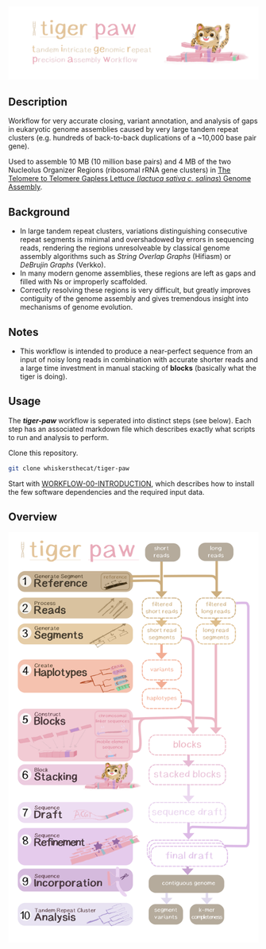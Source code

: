 ![tiger_paw logo](assets/tiger_paw.png)

## Description

Workflow for very accurate closing, variant annotation, and analysis of gaps in eukaryotic genome assemblies caused by very large tandem repeat clusters (e.g. hundreds of back-to-back duplications of a ~10,000 base pair gene).

Used to assemble 10 MB (10 million base pairs) and 4 MB of the two Nucleolus Organizer Regions (ribosomal rRNA gene clusters) in [The Telomere to Telomere Gapless Lettuce (_lactuca sativa c. salinas_) Genome Assembly](https://kittishgames.com/pounce/).

## Background

* In large tandem repeat clusters, variations distinguishing consecutive repeat segments is minimal and overshadowed by errors in sequencing reads, rendering the regions unresolveable by classical genome assembly algorithms such as *String Overlap Graphs* (Hifiasm) or *DeBrujin Graphs* (Verkko).
* In many modern genome assemblies, these regions are left as gaps and filled with Ns or improperly scaffolded.
* Correctly resolving these regions is very difficult, but greatly improves contiguity of the genome assembly and gives tremendous insight into mechanisms of genome evolution.

## Notes

- This workflow is intended to produce a near-perfect sequence from an input of noisy long reads in combination with accurate shorter reads and a large time investment in manual stacking of **blocks** (basically what the tiger is doing).

## Usage

The ***tiger-paw*** workflow is seperated into distinct steps (see below). Each step has an associated markdown file which describes exactly what scripts to run and analysis to perform.

Clone this repository.
```bash
git clone whiskersthecat/tiger-paw
```

Start with [WORKFLOW-00-INTRODUCTION](workflow/WORKFLOW-00-INTRODUCTION.md), which describes how to install the few software dependencies and the required input data.


## Overview
![tiger_paw workflow](assets/tigerpaw_workflow.png)
